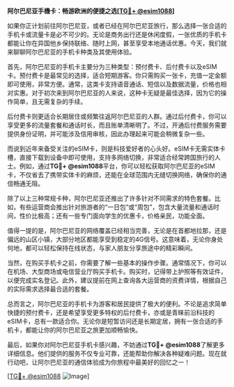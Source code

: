 **阿尔巴尼亚手機卡：畅游欧洲的便捷之选[[TG💪+ @esim1088](https://t.me/s/esim1088)]**

如果你正计划前往阿尔巴尼亚，或者已经在阿尔巴尼亚旅行，那么选择一张合适的手机卡或流量卡是必不可少的。无论是商务出行还是休闲度假，一张优质的手机卡都能让你在异国他乡保持联络、随时上网，甚至享受本地通话优惠。今天，我们就来聊聊阿尔巴尼亚的手机卡种类及其使用体验。

首先，阿尔巴尼亚的手机卡主要分为三种类型：预付费卡、后付费卡以及eSIM卡。预付费卡是最常见的选择，适合短期游客。你只需购买一张卡，充值一定金额即可使用，非常方便。通常，这类卡支持语音通话、短信以及数据流量，价格也相对实惠。对于初次来到阿尔巴尼亚的人来说，这种卡无疑是最佳选择，因为它的操作简单，且无需复杂的手续。

后付费卡则更适合长期居住或频繁往返阿尔巴尼亚的人群。通过后付费卡，你可以享受更多的流量套餐和通话时长，而且账单清晰明了。不过，开通后付费服务需要提供身份证明，并可能涉及信用审核，因此办理起来可能会稍微复杂一些。

而说到近年来备受关注的eSIM卡，则是科技爱好者的心头好。eSIM卡无需实体卡槽，直接下载到设备中即可使用，支持多网络切换，非常适合经常跨国旅行的人士。例如，通过**TG💪+ @esim1088**平台，你可以轻松获取阿尔巴尼亚的eSIM卡，不仅省去了携带实体卡的麻烦，还能在全球范围内无缝切换网络，确保你的通信畅通无阻。

除了以上三种常规卡种，阿尔巴尼亚还推出了许多针对不同需求的特色套餐。比如，有些运营商会推出针对旅游者的“一日包”或“周包”，包含大量流量和通话时间，性价比极高；还有一些专门面向学生的优惠卡，价格亲民，功能全面。

值得一提的是，阿尔巴尼亚的网络覆盖已经相当完善，无论是在首都地拉那，还是偏远的山区小镇，大部分地区都能享受到稳定的4G信号。这意味着，无论你身处何地，都可以轻松保持在线状态，与家人朋友分享旅途中的精彩瞬间。

当然，在购买手机卡之前，你需要了解一些基本的操作步骤。通常情况下，你可以在机场、大型商场或电信营业厅购买手机卡。购买时，记得带上护照等有效证件，以便完成实名登记。此外，建议提前在网上查询各大运营商的资费详情，根据自己的实际需求选择最合适的套餐。

总而言之，阿尔巴尼亚的手机卡为游客和居民提供了极大的便利。不论是追求简单快捷的预付费卡，还是希望享受更多特权的后付费卡，亦或是青睐前沿科技的eSIM卡，总有一款适合你。无论你是短暂访问还是长期定居，拥有一张合适的手机卡，都能让你的阿尔巴尼亚之旅更加顺畅愉快。

最后，如果你对阿尔巴尼亚手机卡感兴趣，不妨通过**TG💪+ @esim1088**了解更多详细信息。他们提供的服务不仅专业可靠，还能帮助你解决各种疑难问题。现在就行动吧，让阿尔巴尼亚的通信体验成为你旅程中最美好的回忆之一！

[[TG💪+ @esim1088](https://t.me/s/esim1088) ![Image](https://i.postimg.cc/4NQfJmqS/Snipaste-2025-05-13-00-14-12.png)]